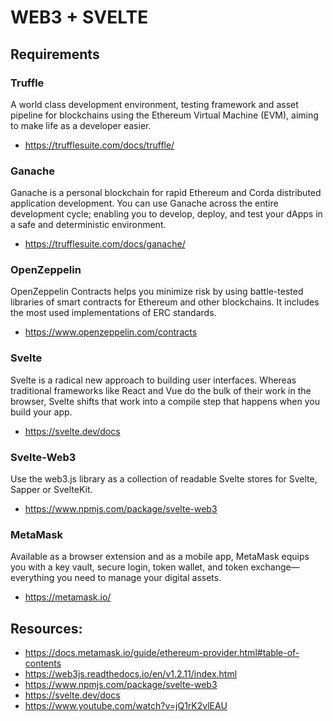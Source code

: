 # WEB3 + SVELTE

## Requirements

### Truffle

A world class development environment, testing framework and asset pipeline for blockchains using the Ethereum Virtual Machine (EVM), aiming to make life as a developer easier.

-   https://trufflesuite.com/docs/truffle/

### Ganache

Ganache is a personal blockchain for rapid Ethereum and Corda distributed application development. You can use Ganache across the entire development cycle; enabling you to develop, deploy, and test your dApps in a safe and deterministic environment.

-   https://trufflesuite.com/docs/ganache/

### OpenZeppelin

OpenZeppelin Contracts helps you minimize risk by using battle-tested libraries of smart contracts for Ethereum and other blockchains. It includes the most used implementations of ERC standards.

-   https://www.openzeppelin.com/contracts

### Svelte

Svelte is a radical new approach to building user interfaces. Whereas traditional frameworks like React and Vue do the bulk of their work in the browser, Svelte shifts that work into a compile step that happens when you build your app.

-   https://svelte.dev/docs

### Svelte-Web3

Use the web3.js library as a collection of readable Svelte stores for Svelte, Sapper or SvelteKit.

-   https://www.npmjs.com/package/svelte-web3

### MetaMask

Available as a browser extension and as a mobile app, MetaMask equips you with a key vault, secure login, token wallet, and token exchange—everything you need to manage your digital assets.

-   https://metamask.io/

## Resources:

-   https://docs.metamask.io/guide/ethereum-provider.html#table-of-contents
-   https://web3js.readthedocs.io/en/v1.2.11/index.html
-   https://www.npmjs.com/package/svelte-web3
-   https://svelte.dev/docs
-   https://www.youtube.com/watch?v=jQ1rK2vlEAU
